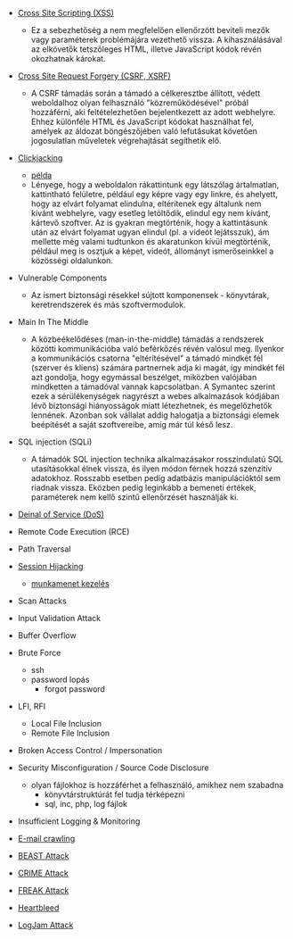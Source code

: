 - [Cross Site Scripting (XSS)](https://www.cert.hu/cross-site-scripting-xss)
  - Ez a sebezhetőség a nem megfelelően ellenőrzött beviteli mezők vagy paraméterek problémájára vezethető vissza. A kihasználásával az elkövetők tetszőleges HTML, illetve JavaScript kódok révén okozhatnak károkat.

- [Cross Site Request Forgery (CSRF, XSRF)](https://hu.wikipedia.org/wiki/Cross-site_request_forgery)
  - A CSRF támadás során a támadó a célkeresztbe állított, védett weboldalhoz olyan felhasználó "közreműködésével" próbál hozzáférni, aki feltételezhetően bejelentkezett az adott webhelyre. Ehhez különféle HTML és JavaScript kódokat használhat fel, amelyek az áldozat böngészőjében való lefutásukat követően jogosulatlan műveletek végrehajtását segíthetik elő.

- [Clickjacking](https://en.wikipedia.org/wiki/Clickjacking)
  - [példa](http://www.sectheory.com/clickjacking.htm)
  - Lényege, hogy a weboldalon rákattintunk egy látszólag ártalmatlan, kattintható felületre, például egy képre vagy egy linkre, és ahelyett, hogy az elvárt folyamat elindulna, eltérítenek egy általunk nem kívánt webhelyre, vagy esetleg letöltődik, elindul egy nem kívánt, kártevő szoftver. Az is gyakran megtörténik, hogy a kattintásunk után az elvárt folyamat ugyan elindul (pl. a videót lejátsszuk), ám mellette még valami tudtunkon és akaratunkon kívül megtörténik, például meg is osztjuk a képet, videót, állományt ismerőseinkkel a közösségi oldalunkon.

- Vulnerable Components
  - Az ismert biztonsági résekkel sújtott komponensek - könyvtárak, keretrendszerek és más szoftvermodulok.

- Main In The Middle
  - A közbeékelődéses (man-in-the-middle) támadás  a rendszerek közötti kommunikációba való beférkőzés révén valósul meg. Ilyenkor a kommunikációs csatorna "eltérítésével" a támadó mindkét fél (szerver és kliens) számára partnernek adja ki magát, így mindkét fél azt gondolja, hogy egymással beszélget, miközben valójában mindketten a támadóval vannak kapcsolatban. A Symantec szerint ezek a sérülékenységek nagyrészt a webes alkalmazások kódjában lévő biztonsági hiányosságok miatt létezhetnek, és megelőzhetők lennének. Azonban sok vállalat addig halogatja a biztonsági elemek beépítését a saját szoftvereibe, amíg már túl késő lesz.

- SQL injection (SQLi)
  - A támadók SQL injection technika alkalmazásakor rosszindulatú SQL utasításokkal élnek vissza, és ilyen módon férnek hozzá szenzitív adatokhoz. Rosszabb esetben pedig adatbázis manipulációktól sem riadnak vissza. Eközben pedig leginkább a bemeneti értékek, paraméterek nem kellő szintű ellenőrzését használják ki.

- [Deinal of Service (DoS)](https://hu.wikipedia.org/wiki/Szolg%C3%A1ltat%C3%A1smegtagad%C3%A1ssal_j%C3%A1r%C3%B3_t%C3%A1mad%C3%A1s)

- Remote Code Execution (RCE)

- Path Traversal

- [Session Hijacking](https://en.wikipedia.org/wiki/Session_hijacking)
  - [munkamenet kezelés](http://weblabor.hu/cikkek/munkamenetkezeles2)

- Scan Attacks

- Input Validation Attack

- Buffer Overflow

- Brute Force
  - ssh
  - password lopás
    - forgot password

- LFI, RFI
  - Local File Inclusion
  - Remote File Inclusion

- Broken Access Control / Impersonation

- Security Misconfiguration / Source Code Disclosure
  - olyan fájlokhoz is hozzáférhet a felhasználó, amikhez nem szabadna
    - könyvtárstruktúrát fel tudja térképezni
    - sql, inc, php, log fájlok

- Insufficient Logging & Monitoring

- [E-mail crawling](http://csarven.ca/hiding-email-addresses)

- [BEAST Attack](https://en.wikipedia.org/wiki/Transport_Layer_Security#BEAST_attack)
- [CRIME Attack](https://en.wikipedia.org/wiki/CRIME_%28security_exploit%29)
- [FREAK Attack](http://blog.cryptographyengineering.com/2015/03/attack-of-week-freak-or-factoring-nsa.html)
- [Heartbleed](http://heartbleed.com/)
- [LogJam Attack](https://blog.cloudflare.com/logjam-the-latest-tls-vulnerability-explained/)
